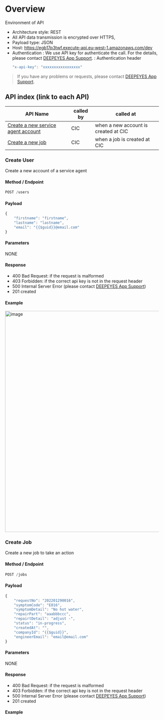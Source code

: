 # Overview

Environment of API
- Architecture style: REST
- All API data transmission is encrypted over HTTPS,
- Payload type: JSON
- Host: https://egb17p3twf.execute-api.eu-west-1.amazonaws.com/dev
- Authentication
  : We use API key for authenticate the call. For the details, please contact [DEEPEYES App Support](app@deepeyes.co.uk).
  : Authentication header
  ```javascript
  "x-api-key": "xxxxxxxxxxxxxxxxx"
  ```
  
> If you have any problems or requests, please contact [DEEPEYES App Support](app@deepeyes.co.uk).

## API index (link to each API)
| API Name | called by | called at |
| -------- | ------ | ------ |
| [Create a new service agent account](#create-user) | CIC | when a new account is created at CIC |
| [Create a new job](#create-job) | CIC | when a job is created at CIC |

### Create User
Create a new account of a service agent
#### Method / Endpoint
```javascript
POST /users
```

#### Payload
```javascript
{
    "firstname": "firstname",
    "lastname": "lastname",
    "email": "{{$guid}}@email.com"
}
```

#### Parameters
NONE

#### Response
* 400 Bad Request: if the request is malformed
* 403 Forbidden: if the correct api key is not in the request header
* 500 Internal Server Error (please contact [DEEPEYES App Support](app@deepeyes.co.uk))
* 201 created

#### Example
<img width="723" alt="image" src="https://user-images.githubusercontent.com/59367560/185818969-dbdbf158-7d5a-4f19-962e-e31500380b23.png">

### Create Job
Create a new job to take an action
#### Method / Endpoint
```javascript
POST /jobs
```

#### Payload
```javascript
{
    "requestNo": "202201290016",
    "symptomCode": "E016",
    "symptomDetail": "No hot water",
    "repairPart": "aaabbbccc",
    "repairtDetail": "adjust -",
    "status": "in-progress",
    "createdAt": "",
    "companyId": "{{$guid}}",
    "engineerEmail": "email@email.com"
}
```

#### Parameters
NONE

#### Response
* 400 Bad Request: if the request is malformed
* 403 Forbidden: if the correct api key is not in the request header
* 500 Internal Server Error (please contact [DEEPEYES App Support](app@deepeyes.co.uk))
* 201 created

#### Example
